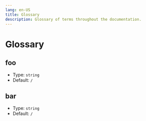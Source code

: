 ```yaml
---
lang: en-US
title: Glossary
description: Glossary of terms throughout the documentation.    
---
```

# Glossary

## foo

- Type: `string`
- Default: `/`

## bar

- Type: `string`
- Default: `/`